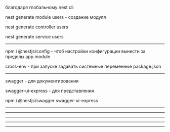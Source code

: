 благодаря глобальному nest cli

nest generate module users - создание модуля

nest generate controller users

nest generate service users

***

npm i @nestjs/config - чтоб настройки конфигурации вынести за пределы app.module

cross-env - при запуске задавать системные переменные package.json

***

swagger - для документирования

swagger-ui-express - для представления

npm i @nestjs/swagger swagger-ui-express


---

---

---

---

---
